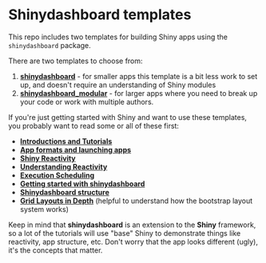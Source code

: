 # Shinydashboard templates

This repo includes two templates for building Shiny apps using the `shinydashboard` package.

There are two templates to choose from:

1. [**shinydashboard**](shinydashboard) - for smaller apps this template is a bit less work to set up, and doesn't require an understanding of Shiny modules
1. [**shinydashboard_modular**](shinydashboard_modular) - for larger apps where you need to break up your code or work with multiple authors.

If you're just getting started with Shiny and want to use these templates, you probably want to read some or all of these first:

* [**Introductions and Tutorials**](https://shiny.rstudio.com/tutorial/)
* [**App formats and launching apps**](https://shiny.rstudio.com/articles/app-formats.html)
* [**Shiny Reactivity**](https://shiny.rstudio.com/articles/reactivity-overview.html)
* [**Understanding Reactivity**](https://shiny.rstudio.com/articles/understanding-reactivity.html)
* [**Execution Scheduling**](https://shiny.rstudio.com/articles/execution-scheduling.html)
* [**Getting started with shinydashboard**](http://rstudio.github.io/shinydashboard/get_started.html)
* [**Shinydashboard structure**](http://rstudio.github.io/shinydashboard/structure.html)
* [**Grid Layouts in Depth**](https://shiny.rstudio.com/articles/layout-guide.html#grid-layouts-in-depth) (helpful to understand how the bootstrap layout system works)

Keep in mind that **shinydashboard** is an extension to the **Shiny** framework, so a lot of the tutorials will use "base" Shiny to demonstrate things like reactivity, app structure, etc. Don't worry that the app looks different (ugly), it's the concepts that matter.
